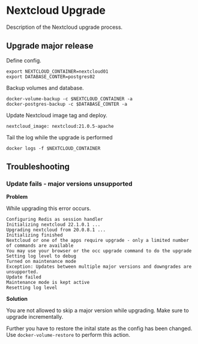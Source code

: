 # Nextcloud Upgrade

Description of the Nextcloud upgrade process.

## Upgrade major release

Define config.

```
export NEXTCLOUD_CONTAINER=nextcloud01
export DATABASE_CONTER=postgres02
```

Backup volumes and database.

```
docker-volume-backup -c $NEXTCLOUD_CONTAINER -a
docker-postgres-backup -c $DATABASE_CONTER -a
```

Update Nextcloud image tag and deploy.

`nextcloud_image: nextcloud:21.0.5-apache`

Tail the log while the upgrade is performed

```
docker logs -f $NEXTCLOUD_CONTAINER
```

## Troubleshooting

### Update fails - major versions unsupported

**Problem**

While upgrading this error occurs.

```
Configuring Redis as session handler
Initializing nextcloud 22.1.0.1 ...
Upgrading nextcloud from 20.0.8.1 ...
Initializing finished
Nextcloud or one of the apps require upgrade - only a limited number of commands are available
You may use your browser or the occ upgrade command to do the upgrade
Setting log level to debug
Turned on maintenance mode
Exception: Updates between multiple major versions and downgrades are unsupported.
Update failed
Maintenance mode is kept active
Resetting log level
```

**Solution**

You are not allowed to skip a major version while upgrading. Make sure to upgrade incrementally.

Further you have to restore the inital state as the config has been changed. Use `docker-volume-restore` to perform this action.

